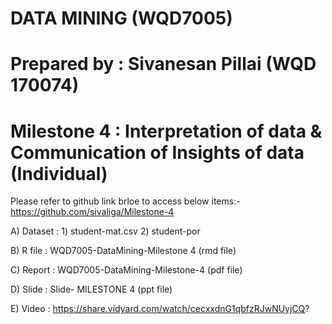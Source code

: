 # DATA MINING (WQD7005)

# Prepared by : Sivanesan Pillai (WQD 170074)
# Milestone 4 : Interpretation of data & Communication of Insights of data  (Individual) 

Please refer to github link brloe to access below items:-
https://github.com/sivaliga/Milestone-4


A) Dataset : 1) student-mat.csv 2) student-por

B) R file  : WQD7005-DataMining-Milestone 4 (rmd file)

C) Report : WQD7005-DataMining-Milestone-4 (pdf file)

D) Slide  : Slide- MILESTONE 4 (ppt file)

E) Video  : https://share.vidyard.com/watch/cecxxdnG1qbfzRJwNUyjCQ?
